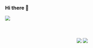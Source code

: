 ### Hi there 👋

<!--
**NULLBYTE-RGH/NULLBYTE-RGH** is a ✨ _special_ ✨ repository because its `README.md` (this file) appears on your GitHub profile.

Here are some ideas to get you started:

- 🔭 I’m currently working on ...
- 🌱 I’m currently learning ...
- 👯 I’m looking to collaborate on ...
- 🤔 I’m looking for help with ...
- 💬 Ask me about ...
- 📫 How to reach me: ...
- 😄 Pronouns: ...
- ⚡ Fun fact: ...
-->

<div>
<img src="https://komarev.com/ghpvc/?username=NULLBYTE-RGH">
 </div>


 <div align="center">

 <svg height="40" width="40" fill="red" src="https://cdn.jsdelivr.net/npm/simple-icons@v7/icons/dotenv.svg" />
 <svg height="40" width="40" src="https://cdn.jsdelivr.net/npm/simple-icons@v7/icons/vsco.svg" />
 <svg height="40" width="40" src="https://cdn.jsdelivr.net/npm/simple-icons@v7/icons/jetbrains.svg" />
 <svg height="40" width="40" src="https://cdn.jsdelivr.net/npm/simple-icons@v7/icons/torproject.svg" />
 <svg height="40" width="40" src="https://cdn.jsdelivr.net/npm/simple-icons@v7/icons/javascript.svg" />
 <svg height="40" width="40" src="https://cdn.jsdelivr.net/npm/simple-icons@v7/icons/micropython.svg" />
 <svg height="40" width="40" src="https://cdn.jsdelivr.net/npm/simple-icons@v7/icons/python.svg" />
</div>

<p align="center"> 
 
 <img src="https://github-readme-stats.vercel.app/api?username=NULLBYTE-RGH&theme=chartreuse-dark&show_icons=true&hide_border=true&include_all_commits=true">
 <img src="https://github-readme-stats.vercel.app/api/top-langs/?username=NULLBYTE-RGH&hide=html&langs_count=7&bg_color=000000&hide_border=true&layout=compact">
 
</p>

